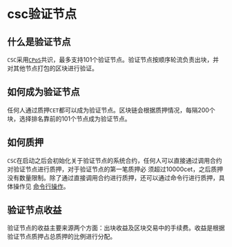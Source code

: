 # csc验证节点

## 什么是验证节点

`CSC`采用[`CPoS`](/consensus.md)共识，最多支持101个验证节点。验证节点按顺序轮流负责出块，并对其他节点打包的区块进行验证。

## 如何成为验证节点

任何人通过质押`CET`都可以成为验证节点。区块链会根据质押情况，每隔200个块，选择排名靠前的101个节点成为验证节点。

## 如何质押

`CSC`在启动之后会初始化关于验证节点的系统合约，任何人可以直接通过调用合约对验证节点进行质押，对于验证节点的第一笔质押必
须超过10000cet，之后质押没有数量限制。除了通过直接调用合约进行质押，还可以通过命令行进行质押，具体操作见
[命令行操作](/validator_cli.md)。

## 验证节点收益

验证节点的收益主要来源两个方面：出块收益及区块交易中的手续费。收益是根据验证节点质押占总质押的比例进行分配。
